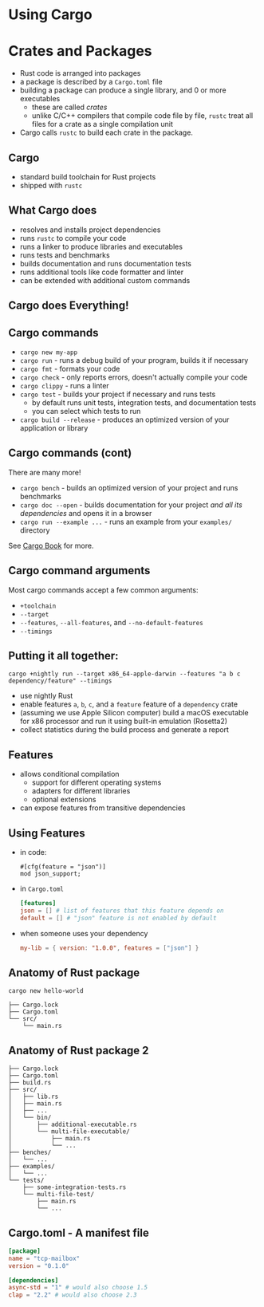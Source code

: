 # Using Cargo

# Crates and Packages

* Rust code is arranged into packages
* a package is described by a `Cargo.toml` file
* building a package can produce a single library, and 0 or more executables
  * these are called *crates*
  * unlike C/C++ compilers that compile code file by file, `rustc` treat all files for a crate as a single compilation unit
* Cargo calls `rustc` to build each crate in the package.

## Cargo

* standard build toolchain for Rust projects
* shipped with `rustc`

## What Cargo does

* resolves and installs project dependencies
* runs `rustc` to compile your code
* runs a linker to produce libraries and executables
* runs tests and benchmarks
* builds documentation and runs documentation tests
* runs additional tools like code formatter and linter
* can be extended with additional custom commands

## Cargo does Everything!

## Cargo commands

* `cargo new my-app`
* `cargo run` - runs a debug build of your program, builds it if necessary
* `cargo fmt` - formats your code
* `cargo check` - only reports errors, doesn't actually compile your code
* `cargo clippy` - runs a linter
* `cargo test` - builds your project if necessary and runs tests
  * by default runs unit tests, integration tests, and documentation tests
  * you can select which tests to run
* `cargo build --release` - produces an optimized version of your application or library

## Cargo commands (cont)

There are many more!

* `cargo bench` - builds an optimized version of your project and runs benchmarks
* `cargo doc --open` - builds documentation for your project *and all its dependencies* and opens it in a browser
* `cargo run --example ...` - runs an example from your `examples/` directory

See [Cargo Book](https://doc.rust-lang.org/cargo/commands/index.html) for more.

## Cargo command arguments

Most cargo commands accept a few common arguments:

* `+toolchain`
* `--target`
* `--features`, `--all-features`, and `--no-default-features`
* `--timings`

## Putting it all together:

`cargo +nightly run --target x86_64-apple-darwin --features "a b c dependency/feature" --timings`

* use nightly Rust
* enable features `a`, `b`, `c`, and a `feature` feature of a `dependency` crate
* (assuming we use Apple Silicon computer) build a macOS executable for x86 processor and run it using built-in emulation (Rosetta2)
* collect statistics during the build process and generate a report

## Features

* allows conditional compilation
  * support for different operating systems
  * adapters for different libraries
  * optional extensions
* can expose features from transitive dependencies

## Using Features

* in code:

    ```text
    #[cfg(feature = "json")]
    mod json_support;
    ```

* in `Cargo.toml`

    ```toml
    [features]
    json = [] # list of features that this feature depends on
    default = [] # "json" feature is not enabled by default
    ```

* when someone uses your dependency

    ```toml
    my-lib = { version: "1.0.0", features = ["json"] }
    ```

## Anatomy of Rust package

```shell
cargo new hello-world
```

```text
├── Cargo.lock
├── Cargo.toml
└── src/
    └── main.rs
```

## Anatomy of Rust package 2

```text
├── Cargo.lock
├── Cargo.toml
├── build.rs
├── src/
│   ├── lib.rs
│   ├── main.rs
│   ├── ...
│   └── bin/
│       ├── additional-executable.rs
│       └── multi-file-executable/
│           ├── main.rs
│           └── ...
├── benches/
│   └── ...
├── examples/
│   └── ...
└── tests/
    ├── some-integration-tests.rs
    └── multi-file-test/
        ├── main.rs
        └── ...
```

## Cargo.toml - A manifest file

```toml
[package]
name = "tcp-mailbox"
version = "0.1.0"

[dependencies]
async-std = "1" # would also choose 1.5
clap = "2.2" # would also choose 2.3
```
